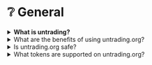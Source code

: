# ❔ General

<details>

<summary><strong>What is untrading?</strong></summary>

untrading.org is a non-custodial Web3 platform that enables investors to participate in innovative quantitative trading strategies while retaining ownership of their assets.

</details>

<details>

<summary>What are the benefits of using untrading.org?</summary>

* Gain access to high-performing, automated trading strategies.
* Maintain custody of your crypto assets using a non-custodial platform.
* Benefit from future price increases of your assets even after selling them.
* Participate in a collaborative wealth creation ecosystem.

</details>

<details>

<summary>Is untrading.org safe?</summary>

As a new platform, untrading.org is still under development and carries inherent risks. However, it utilizes non-custodial storage and smart contracts to enhance security.

untrading is an open-source Web3 project. Anyone can exam its source code on GitHub at: https://github.com/untrading.

* **Non-custodial**: untrading is non-custodial, meaning it doesn't hold users' private keys or crypto assets directly. This can be considered a security advantage because users maintain control over their funds and aren't reliant on the platform's security measures.

<!---->

* **Smart contracts**: Many core functions of untrading are powered by smart contracts, which are tamper-proof and transparent blocks of code on the blockchain. This can increase trust and security, as the platform's actions are governed by publicly verifiable code.

</details>

<details>

<summary>What tokens are supported on untrading.org?</summary>

Currently, untrading.org supports both NFTs and top cryptocurrencies, WBTC, WETH on the Ethereum mainnet and Polygon network. The platform roadmap outlines plans to incorporate additional tokens on more blockchains in the future.

</details>

